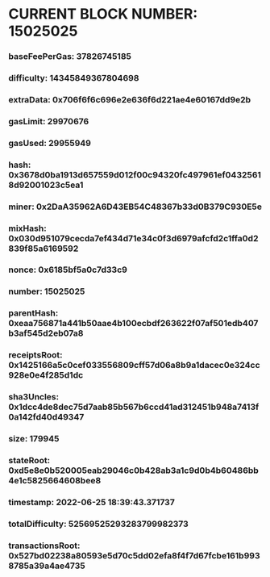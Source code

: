 # CURRENT BLOCK NUMBER: 15025025

### baseFeePerGas: 37826745185
### difficulty: 14345849367804698
### extraData: 0x706f6f6c696e2e636f6d221ae4e60167dd9e2b
### gasLimit: 29970676
### gasUsed: 29955949
### hash: 0x3678d0ba1913d657559d012f00c94320fc497961ef04325618d92001023c5ea1
### miner: 0x2DaA35962A6D43EB54C48367b33d0B379C930E5e
### mixHash: 0x030d951079cecda7ef434d71e34c0f3d6979afcfd2c1ffa0d2839f85a6169592
### nonce: 0x6185bf5a0c7d33c9
### number: 15025025
### parentHash: 0xeaa756871a441b50aae4b100ecbdf263622f07af501edb407b3af545d2eb07a8
### receiptsRoot: 0x1425166a5c0cef033556809cff57d06a8b9a1dacec0e324cc928e0e4f285d1dc
### sha3Uncles: 0x1dcc4de8dec75d7aab85b567b6ccd41ad312451b948a7413f0a142fd40d49347
### size: 179945
### stateRoot: 0xd5e8e0b520005eab29046c0b428ab3a1c9d0b4b60486bb4e1c5825664608bee8
### timestamp: 2022-06-25 18:39:43.371737
### totalDifficulty: 52569525293283799982373
### transactionsRoot: 0x527bd02238a80593e5d70c5dd02efa8f4f7d67fcbe161b9938785a39a4ae4735
